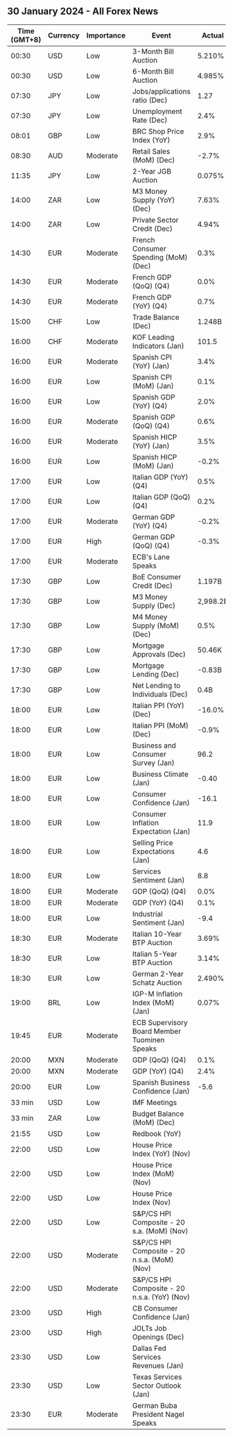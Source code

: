 ## 30 January 2024 - All Forex News

| Time (GMT+8) | Currency | Importance | Event | Actual | Forecast | Previous |
|------|----------|------------|-------|--------|----------|----------|
| 00:30 | USD | Low | 3-Month Bill Auction | 5.210% |  | 5.225% |
| 00:30 | USD | Low | 6-Month Bill Auction | 4.985% |  | 5.020% |
| 07:30 | JPY | Low | Jobs/applications ratio (Dec) | 1.27 | 1.28 | 1.28 |
| 07:30 | JPY | Low | Unemployment Rate (Dec) | 2.4% | 2.5% | 2.5% |
| 08:01 | GBP | Low | BRC Shop Price Index (YoY) | 2.9% |  | 4.3% |
| 08:30 | AUD | Moderate | Retail Sales (MoM) (Dec) | -2.7% | -1.0% | 1.6% |
| 11:35 | JPY | Low | 2-Year JGB Auction | 0.075% |  | 0.064% |
| 14:00 | ZAR | Low | M3 Money Supply (YoY) (Dec) | 7.63% | 5.50% | 5.46% |
| 14:00 | ZAR | Low | Private Sector Credit (Dec) | 4.94% | 4.10% | 3.84% |
| 14:30 | EUR | Moderate | French Consumer Spending (MoM) (Dec) | 0.3% | 0.3% | 0.6% |
| 14:30 | EUR | Moderate | French GDP (QoQ) (Q4) | 0.0% | 0.0% | 0.0% |
| 14:30 | EUR | Moderate | French GDP (YoY) (Q4) | 0.7% |  | 0.6% |
| 15:00 | CHF | Low | Trade Balance (Dec) | 1.248B | 2.550B | 3.833B |
| 16:00 | CHF | Moderate | KOF Leading Indicators (Jan) | 101.5 | 98.2 | 98.0 |
| 16:00 | EUR | Moderate | Spanish CPI (YoY) (Jan) | 3.4% | 3.1% | 3.1% |
| 16:00 | EUR | Low | Spanish CPI (MoM) (Jan) | 0.1% | -0.2% | 0.0% |
| 16:00 | EUR | Low | Spanish GDP (YoY) (Q4) | 2.0% | 1.5% | 1.9% |
| 16:00 | EUR | Moderate | Spanish GDP (QoQ) (Q4) | 0.6% | 0.2% | 0.4% |
| 16:00 | EUR | Moderate | Spanish HICP (YoY) (Jan) | 3.5% | 3.1% | 3.3% |
| 16:00 | EUR | Low | Spanish HICP (MoM) (Jan) | -0.2% | -0.3% | 0.0% |
| 17:00 | EUR | Low | Italian GDP (YoY) (Q4) | 0.5% | 0.3% | 0.1% |
| 17:00 | EUR | Low | Italian GDP (QoQ) (Q4) | 0.2% | 0.0% | 0.1% |
| 17:00 | EUR | Moderate | German GDP (YoY) (Q4) | -0.2% | -0.2% | -0.4% |
| 17:00 | EUR | High | German GDP (QoQ) (Q4) | -0.3% | -0.3% | -0.1% |
| 17:00 | EUR | Moderate | ECB's Lane Speaks |  |  |  |
| 17:30 | GBP | Low | BoE Consumer Credit (Dec) | 1.197B | 1.350B | 2.058B |
| 17:30 | GBP | Low | M3 Money Supply (Dec) | 2,998.2B |  | 2,983.1B |
| 17:30 | GBP | Low | M4 Money Supply (MoM) (Dec) | 0.5% | 0.2% | -0.1% |
| 17:30 | GBP | Low | Mortgage Approvals (Dec) | 50.46K | 52.50K | 49.31K |
| 17:30 | GBP | Low | Mortgage Lending (Dec) | -0.83B | 0.25B | 0.01B |
| 17:30 | GBP | Low | Net Lending to Individuals (Dec) | 0.4B | 1.5B | 2.1B |
| 18:00 | EUR | Low | Italian PPI (YoY) (Dec) | -16.0% |  | -12.8% |
| 18:00 | EUR | Low | Italian PPI (MoM) (Dec) | -0.9% |  | -1.1% |
| 18:00 | EUR | Low | Business and Consumer Survey (Jan) | 96.2 | 96.2 | 96.3 |
| 18:00 | EUR | Low | Business Climate (Jan) | -0.40 |  | -0.50 |
| 18:00 | EUR | Low | Consumer Confidence (Jan) | -16.1 | -16.1 | -15.1 |
| 18:00 | EUR | Low | Consumer Inflation Expectation (Jan) | 11.9 |  | 10.5 |
| 18:00 | EUR | Low | Selling Price Expectations (Jan) | 4.6 |  | 3.6 |
| 18:00 | EUR | Low | Services Sentiment (Jan) | 8.8 | 8.0 | 8.4 |
| 18:00 | EUR | Moderate | GDP (QoQ) (Q4) | 0.0% | -0.1% | -0.1% |
| 18:00 | EUR | Moderate | GDP (YoY) (Q4) | 0.1% | 0.0% | 0.0% |
| 18:00 | EUR | Low | Industrial Sentiment (Jan) | -9.4 | -9.0 | -9.6 |
| 18:30 | EUR | Moderate | Italian 10-Year BTP Auction | 3.69% |  | 4.17% |
| 18:30 | EUR | Low | Italian 5-Year BTP Auction | 3.14% |  | 3.61% |
| 18:30 | EUR | Low | German 2-Year Schatz Auction | 2.490% |  | 2.440% |
| 19:00 | BRL | Low | IGP-M Inflation Index (MoM) (Jan) | 0.07% | 0.24% | 0.74% |
| 19:45 | EUR | Moderate | ECB Supervisory Board Member Tuominen Speaks |  |  |  |
| 20:00 | MXN | Moderate | GDP (QoQ) (Q4) | 0.1% | 0.4% | 1.1% |
| 20:00 | MXN | Moderate | GDP (YoY) (Q4) | 2.4% | 3.1% | 3.3% |
| 20:00 | EUR | Low | Spanish Business Confidence (Jan) | -5.6 |  | -6.7 |
| 33 min | USD | Low | IMF Meetings |  |  |  |
| 33 min | ZAR | Low | Budget Balance (MoM) (Dec) |  |  | -17.81B |
| 21:55 | USD | Low | Redbook (YoY) |  |  | 5.2% |
| 22:00 | USD | Low | House Price Index (YoY) (Nov) |  |  | 6.3% |
| 22:00 | USD | Low | House Price Index (MoM) (Nov) |  | 0.2% | 0.3% |
| 22:00 | USD | Low | House Price Index (Nov) |  |  | 416.3 |
| 22:00 | USD | Low | S&P/CS HPI Composite - 20 s.a. (MoM) (Nov) |  |  | 0.6% |
| 22:00 | USD | Moderate | S&P/CS HPI Composite - 20 n.s.a. (MoM) (Nov) |  |  | 0.1% |
| 22:00 | USD | Moderate | S&P/CS HPI Composite - 20 n.s.a. (YoY) (Nov) |  | 5.8% | 4.9% |
| 23:00 | USD | High | CB Consumer Confidence (Jan) |  | 115.0 | 110.7 |
| 23:00 | USD | High | JOLTs Job Openings (Dec) |  | 8.750M | 8.790M |
| 23:30 | USD | Low | Dallas Fed Services Revenues (Jan) |  |  | 4.3 |
| 23:30 | USD | Low | Texas Services Sector Outlook (Jan) |  |  | -8.7 |
| 23:30 | EUR | Moderate | German Buba President Nagel Speaks |  |  |  |
